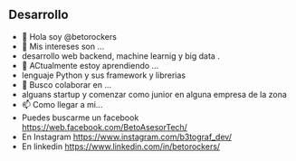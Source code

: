 ## Desarrollo 

- 👋 Hola soy @betorockers
- 👀 Mis intereses son ...
- desarrollo web backend, machine learnig y big data .
- 🌱 ACtualmente estoy aprendiendo ...
- lenguaje Python y sus framework y librerias
- 💞️ Busco colaborar en ...
- alguans startup y comenzar como junior en alguna empresa de la zona
- 📫 Como llegar a mi...
- Puedes buscarme un facebook https://web.facebook.com/BetoAsesorTech/
- En Instagram https://www.instagram.com/b3tograf_dev/
- En linkedin https://www.linkedin.com/in/betorockers/

<!---
betorockers/betorockers is a ✨ special ✨ repository because its `README.md` (this file) appears on your GitHub profile.
You can click the Preview link to take a look at your changes.
--->

